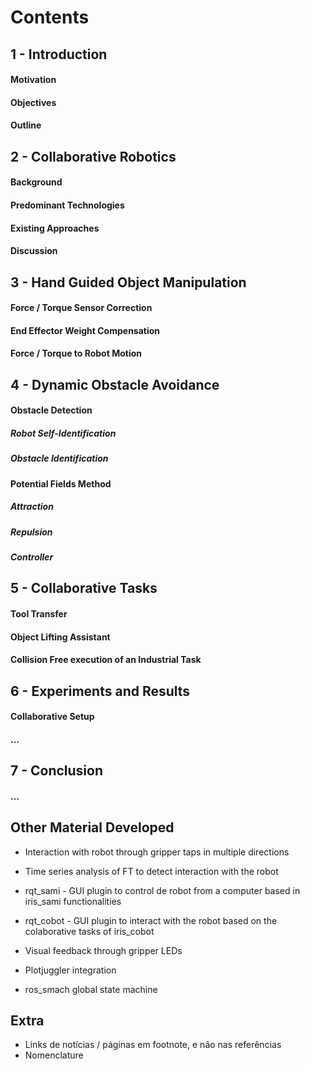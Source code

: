 # Contents

## 1 - Introduction

#### Motivation

#### Objectives

#### Outline



## 2 - Collaborative Robotics

#### Background

#### Predominant Technologies

#### Existing Approaches

#### Discussion




## 3 - Hand Guided Object Manipulation

#### Force / Torque Sensor Correction

#### End Effector Weight Compensation

#### Force / Torque to Robot Motion



## 4 - Dynamic Obstacle Avoidance

#### Obstacle Detection

##### Robot Self-Identification

##### Obstacle Identification

#### Potential Fields Method

##### Attraction

##### Repulsion

##### Controller



## 5 - Collaborative Tasks

#### Tool Transfer

#### Object Lifting Assistant

#### Collision Free execution of an Industrial Task



## 6 - Experiments and Results

#### Collaborative Setup

#### ...



## 7 - Conclusion

#### ...



## Other Material Developed

-   Interaction with robot through gripper taps in multiple directions
-   Time series analysis of FT to detect interaction with the robot

-   rqt_sami - GUI plugin to control de robot from a computer based in iris_sami functionalities
-   rqt_cobot - GUI plugin to interact with the robot based on the colaborative tasks of iris_cobot
-   Visual feedback through gripper LEDs
-   Plotjuggler integration
-   ros_smach global state machine



## Extra

- Links de notícias / páginas em footnote, e não nas referências
- Nomenclature

